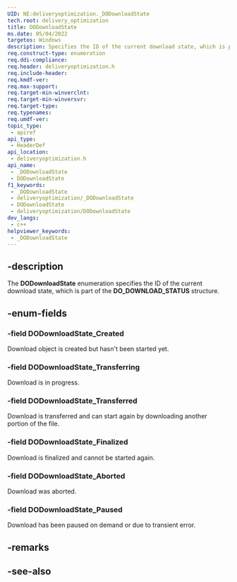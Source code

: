 ```yaml
---
UID: NE:deliveryoptimization._DODownloadState
tech.root: delivery_optimization
title: DODownloadState
ms.date: 05/04/2022
targetos: Windows
description: Specifies the ID of the current download state, which is part of the **DO_DOWNLOAD_STATUS** structure.
req.construct-type: enumeration
req.ddi-compliance: 
req.header: deliveryoptimization.h
req.include-header: 
req.kmdf-ver: 
req.max-support: 
req.target-min-winverclnt: 
req.target-min-winversvr: 
req.target-type: 
req.typenames: 
req.umdf-ver: 
topic_type:
 - apiref
api_type:
 - HeaderDef
api_location:
 - deliveryoptimization.h
api_name:
 - _DODownloadState
 - DODownloadState
f1_keywords:
 - _DODownloadState
 - deliveryoptimization/_DODownloadState
 - DODownloadState
 - deliveryoptimization/DODownloadState
dev_langs:
 - c++
helpviewer_keywords:
 - _DODownloadState
---
```


## -description

The **DODownloadState** enumeration specifies the ID of the current download state, which is part of the **DO_DOWNLOAD_STATUS** structure.

## -enum-fields

### -field DODownloadState_Created

Download object is created but hasn't been started yet.

### -field DODownloadState_Transferring

Download is in progress.

### -field DODownloadState_Transferred

Download is transferred and can start again by downloading another portion of the file.

### -field DODownloadState_Finalized

Download is finalized and cannot be started again.

### -field DODownloadState_Aborted

Download was aborted.

### -field DODownloadState_Paused

Download has been paused on demand or due to transient error.

## -remarks

## -see-also
